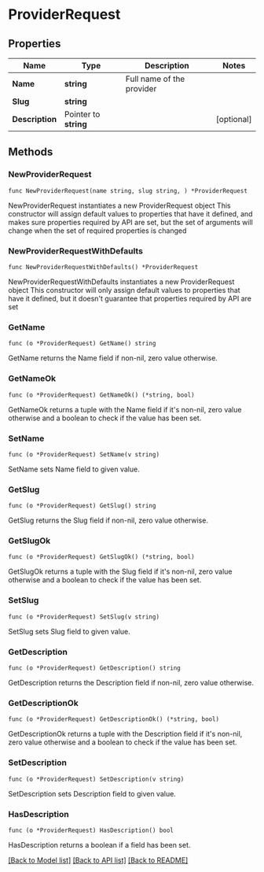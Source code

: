 # ProviderRequest

## Properties

Name | Type | Description | Notes
------------ | ------------- | ------------- | -------------
**Name** | **string** | Full name of the provider | 
**Slug** | **string** |  | 
**Description** | Pointer to **string** |  | [optional] 

## Methods

### NewProviderRequest

`func NewProviderRequest(name string, slug string, ) *ProviderRequest`

NewProviderRequest instantiates a new ProviderRequest object
This constructor will assign default values to properties that have it defined,
and makes sure properties required by API are set, but the set of arguments
will change when the set of required properties is changed

### NewProviderRequestWithDefaults

`func NewProviderRequestWithDefaults() *ProviderRequest`

NewProviderRequestWithDefaults instantiates a new ProviderRequest object
This constructor will only assign default values to properties that have it defined,
but it doesn't guarantee that properties required by API are set

### GetName

`func (o *ProviderRequest) GetName() string`

GetName returns the Name field if non-nil, zero value otherwise.

### GetNameOk

`func (o *ProviderRequest) GetNameOk() (*string, bool)`

GetNameOk returns a tuple with the Name field if it's non-nil, zero value otherwise
and a boolean to check if the value has been set.

### SetName

`func (o *ProviderRequest) SetName(v string)`

SetName sets Name field to given value.


### GetSlug

`func (o *ProviderRequest) GetSlug() string`

GetSlug returns the Slug field if non-nil, zero value otherwise.

### GetSlugOk

`func (o *ProviderRequest) GetSlugOk() (*string, bool)`

GetSlugOk returns a tuple with the Slug field if it's non-nil, zero value otherwise
and a boolean to check if the value has been set.

### SetSlug

`func (o *ProviderRequest) SetSlug(v string)`

SetSlug sets Slug field to given value.


### GetDescription

`func (o *ProviderRequest) GetDescription() string`

GetDescription returns the Description field if non-nil, zero value otherwise.

### GetDescriptionOk

`func (o *ProviderRequest) GetDescriptionOk() (*string, bool)`

GetDescriptionOk returns a tuple with the Description field if it's non-nil, zero value otherwise
and a boolean to check if the value has been set.

### SetDescription

`func (o *ProviderRequest) SetDescription(v string)`

SetDescription sets Description field to given value.

### HasDescription

`func (o *ProviderRequest) HasDescription() bool`

HasDescription returns a boolean if a field has been set.


[[Back to Model list]](../README.md#documentation-for-models) [[Back to API list]](../README.md#documentation-for-api-endpoints) [[Back to README]](../README.md)


